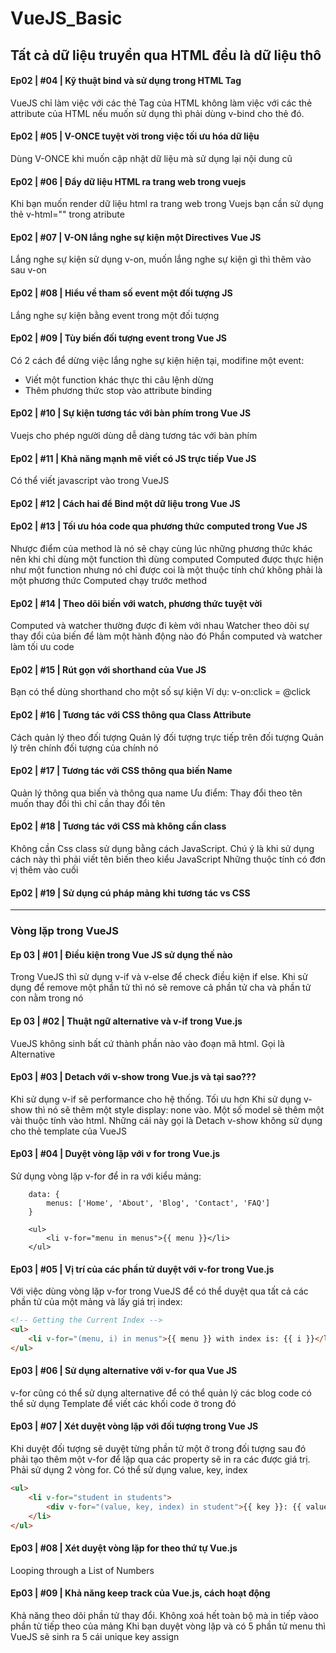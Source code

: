# VueJS_Basic
## Tất cả dữ liệu truyền qua HTML đều là dữ liệu thô
#### Ep02 | #04 | Kỹ thuật bind và sử dụng trong HTML Tag
VueJS chỉ làm việc với các thẻ Tag của HTML không làm việc với các thẻ attribute của HTML nếu muốn sử dụng thì phải dùng v-bind cho thẻ đó.
#### Ep02 | #05 | V-ONCE tuyệt vời trong việc tối ưu hóa dữ liệu
Dùng V-ONCE khi muốn cập nhật dữ liệu mà sử dụng lại nội dung cũ
#### Ep02 | #06 | Đẩy dữ liệu HTML ra trang web trong vuejs
Khi bạn muốn render dữ liệu html ra trang web trong Vuejs bạn cần sử dụng thẻ v-html="" trong atribute
#### Ep02 | #07 | V-ON lắng nghe sự kiện một Directives Vue JS
Lắng nghe sự kiện sử dụng v-on, muốn lắng nghe sự kiện gì thì thêm vào sau v-on
#### Ep02 | #08 | Hiểu về tham số event một đối tượng JS
Lắng nghe sự kiện bằng event trong một đối tượng
#### Ep02 | #09 | Tùy biến đối tượng event trong Vue JS
Có 2 cách để dừng việc lắng nghe sự kiện hiện tại, modifine một event:
- Viết một function khác thực thi câu lệnh dừng
- Thêm phương thức stop vào attribute binding
#### Ep02 | #10 | Sự kiện tương tác với bàn phím trong Vue JS
Vuejs cho phép người dùng dễ dàng tương tác với bàn phím
#### Ep02 | #11 | Khả năng mạnh mẽ viết có JS trực tiếp Vue JS
Có thể viết javascript vào trong VueJS
#### Ep02 | #12 | Cách hai để Bind một dữ liệu trong Vue JS
#### Ep02 | #13 | Tối ưu hóa code qua phương thức computed trong Vue JS
Nhược điểm của method là nó sẽ chạy cùng lúc những phương thức khác nên khi chỉ dùng một function thì dùng computed
Computed được thực hiện như một function nhưng nó chỉ được coi là một thuộc tính chứ không phải là một phương thức
Computed chạy trước method
#### Ep02 | #14 | Theo dõi biến với watch, phương thức tuyệt vời
Computed và watcher thường được đi kèm với nhau
Watcher theo dõi sự thay đổi của biến để làm một hành động nào đó
Phần computed và watcher làm tối ưu code
#### Ep02 | #15 | Rút gọn với shorthand của Vue JS
Bạn có thể dùng shorthand cho một số sự kiện 
Ví dụ: v-on:click = @click
#### Ep02 | #16 | Tương tác với CSS thông qua Class Attribute
Cách quản lý theo đối tượng 
Quản lý đối tượng trực tiếp trên đối tượng
Quản lý trên chính đối tượng của chính nó
#### Ep02 | #17 | Tương tác với CSS thông qua biến Name
Quản lý thông qua biến và thông qua name
Ưu điểm: Thay đổi theo tên muốn thay đổi thì chỉ cần thay đổi tên
#### Ep02 | #18 | Tương tác với CSS mà không cần class
Không cần Css class sử dụng bằng cách JavaScript. Chú ý là khi sử dụng cách này thì phải viết tên biến theo kiểu JavaScript
Những thuộc tính có đơn vị thêm vào cuối
#### Ep02 | #19 | Sử dụng cú pháp mảng khi tương tác vs CSS
---
### Vòng lặp trong VueJS
#### Ep 03 | #01 | Điều kiện trong Vue JS sử dụng thế nào
Trong VueJS thì sử dụng v-if và v-else để check điều kiện if else.
Khi sử dụng để remove một phần tử thì nó sẽ remove cả phần tử cha và phần tử con nằm trong nó
#### Ep 03 | #02 | Thuật ngữ alternative và v-if trong Vue.js
VueJS không sinh bất cứ thành phần nào vào đoạn mã html. Gọi là Alternative
#### Ep03 | #03 | Detach với v-show trong Vue.js và tại sao???
Khi sử dụng v-if sẽ performance cho hệ thống. Tối ưu hơn
Khi sử dụng v-show thì nó sẽ thêm một style display: none vào.
Một số model sẽ thêm một vài thuộc tính vào html. Những cái này gọi là Detach
v-show không sử dụng cho thẻ template của VueJS
#### Ep03 | #04 | Duyệt vòng lặp với v for trong Vue.js
Sử dụng vòng lặp v-for để in ra với kiểu mảng:
```HMTL
    data: {
        menus: ['Home', 'About', 'Blog', 'Contact', 'FAQ']
    }

    <ul>
        <li v-for="menu in menus">{{ menu }}</li>
    </ul>
```
#### Ep03 | #05 | Vị trí của các phần tử duyệt với v-for trong Vue.js
Với việc dùng vòng lặp v-for trong VueJS để có thể duyệt qua tất cả các phần tử của một mảng và lấy giá trị index:
```HTML
<!-- Getting the Current Index -->
<ul>
    <li v-for="(menu, i) in menus">{{ menu }} with index is: {{ i }}</li>
</ul>
```
#### Ep03 | #06 | Sử dụng alternative với v-for qua Vue JS
v-for cũng có thể sử dụng alternative để có thể quản lý các blog code có thể sử dụng Template để viết các khối code ở trong đó
#### Ep03 | #07 | Xét duyệt vòng lặp với đối tượng trong Vue JS
Khi duyệt đối tượng sẽ duyệt từng phần tử một ở trong đối tượng sau đó phải tạo thêm một v-for để lặp qua các property sẽ in ra các được giá trị.
Phải sử dụng 2 vòng for.
Có thể sử dụng value, key, index
```HTML
<ul>
    <li v-for="student in students">
        <div v-for="(value, key, index) in student">{{ key }}: {{ value }}({{ index }})</div>
    </li>
</ul>
```
#### Ep03 | #08 | Xét duyệt vòng lặp for theo thứ tự Vue.js
Looping through a List of Numbers
#### Ep03 | #09 | Khả năng keep track của Vue.js, cách hoạt động
Khả năng theo dõi phần tử thay đổi. Không xoá hết toàn bộ mà in tiếp vàoo phần tử tiếp theo của mảng
Khi bạn duyệt vòng lặp và có 5 phần tử menu thì VueJS sẽ sinh ra 5 cái unique key assign
